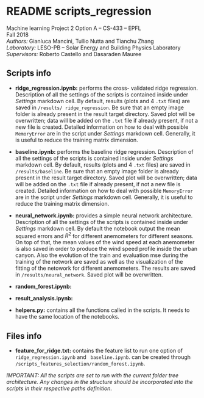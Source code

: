#  README scripts_regression

Machine learning Project 2 Option A – CS-433 – EPFL<br>
Fall 2018<br>
*Authors:* Gianluca Mancini, Tullio Nutta and Tianchu Zhang<br>
*Laboratory:* LESO-PB – Solar Energy and Building Physics Laboratory<br>
*Supervisors:* Roberto Castello and Dasaraden Mauree

## Scripts info
- **ridge_regression.ipynb:** performs the cross- validated ridge regression. Description of all the settings of the scripts is contained inside under *Settings* markdown cell. By default, results (plots and 4 ``.txt`` files) are saved in ``/results/ ridge_regression``. Be sure that an empty image folder is already present in the result target directory. Saved plot will be overwritten; data will be added on the ``.txt`` file if already present, if not a new file is created. Detailed information on how to deal with possible ``MemoryError`` are in the script under *Settings* markdown cell. Generally, it is useful to reduce the training matrix dimension. 

- **baseline.ipynb:** performs the baseline ridge regression. Description of all the settings of the scripts is contained inside under *Settings* markdown cell. By default, results (plots and 4 ``.txt`` files) are saved in ``/results/baseline``. Be sure that an empty image folder is already present in the result target directory. Saved plot will be overwritten; data will be added on the ``.txt`` file if already present, if not a new file is created. Detailed information on how to deal with possible ``MemoryError`` are in the script under *Settings* markdown cell. Generally, it is useful to reduce the training matrix dimension. 

- **neural_network.ipynb:** provides a simple neural network architecture. Description of all the settings of the scripts is contained inside under *Settings* markdown cell. By default the notebook output the mean squared errors and $R^2$ for different anemometers for different seasons. On top of that, the mean values of the wind speed at each anemometer is also saved in order to produce the wind speed profile inside the urban canyon. Also the evolution of the train and evaluation mse during the training of the network are saved as well as the visualization of the fitting of the netowork for different anemometers. The results are saved in ``/results/neural_network``.  Saved plot will be overwritten.

- **random_forest.ipynb:**

- **result_analysis.ipynb:**

- **helpers.py:** contains all the functions called in the scripts. It needs to have the same location of the notebooks. 

## Files info
- **feature_for_ridge.txt:** contains the feature list to run one option of `` ridge_regression.ipynb`` and `` baseline.ipynb``. can be created through ``/scripts_features_selection/random_forest.ipynb``. 


*IMPORTANT: All the scripts are set to run with the current folder tree architecture.  Any changes in the structure should be incorporated into the scripts in their respective paths definition.*